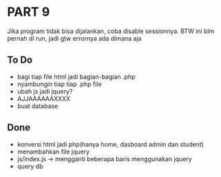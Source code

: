 # PART 9

Jika program tidak bisa dijalankan, coba disable sessionnya.
BTW ini blm pernah di run, jadi gtw errornya ada dimana aja

## To Do

- bagi tiap file html jadi bagian-bagian .php
- nyambungin tiap tiap .php file
- ubah js jadi jquery?
- AJJAAAAAAXXXX
- buat database

## Done

- konversi html jadi php(hanya home, dasboard admin dan student)
- menambahkan file jquery
- js/index.js -> mengganti beberapa baris menggunakan jquery
- query db
